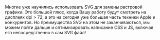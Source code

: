 Многие уже научились использовать SVG для замены растровой графики. Это большой плюс, когда Вашу работу будут смотреть на дисплеях dpi > 72, а это на сегодня уже большая часть техники Apple и конкурентов. Но преимущества SVG на этом не заканчиваються, мы можем пойти дальше и оптимизировать написание CSS и JS, включая его непосредственно в сам SVG файл! 